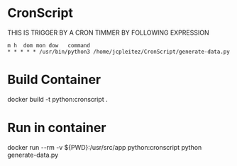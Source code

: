 # CronScript
THIS IS TRIGGER BY A CRON TIMMER BY FOLLOWING EXPRESSION
```
m h  dom mon dow   command
* * * * * /usr/bin/python3 /home/jcpleitez/CronScript/generate-data.py
```

# Build Container
docker build -t python:cronscript .

# Run in container
docker run --rm -v ${PWD}:/usr/src/app python:cronscript python generate-data.py